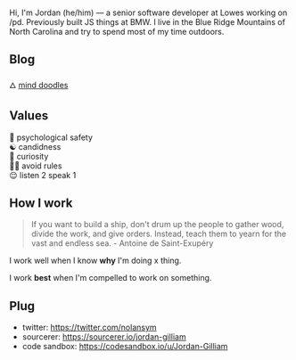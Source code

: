 <h1 align="center">
  <br>
  <a href="https://github.com/Jordan-Gilliam"><img src="https://github.com/Jordan-Gilliam/readme-assets/blob/master/max-patch-3-sm.png" alt=""></a>
</h1>

Hi, I'm Jordan (he/him) — a senior software developer at Lowes working on /pd. Previously built JS things at BMW. I live in the Blue Ridge Mountains of North Carolina and try to spend most of my time outdoors. 

## Blog

🜂 [mind doodles](https://www.nolly.vercel.app)

## Values

🤯 psychological safety <br>
☯️ candidness<br>
🔭 curiosity<br>
🧙‍♂️ avoid rules<br>
😌 listen 2 speak 1

## How I work

> If you want to build a ship, don't drum up the people to gather wood, divide the work, and give orders. Instead, teach them to yearn for the vast and endless sea. - Antoine de Saint-Exupéry

I work well when I know **why** I'm doing x thing.

I work **best** when I'm compelled to work on something.

## Plug

- twitter: https://twitter.com/nolansym
- sourcerer: https://sourcerer.io/jordan-gilliam
- code sandbox: https://codesandbox.io/u/Jordan-Gilliam
